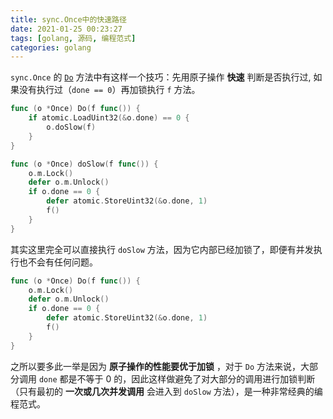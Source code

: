 ```yaml
---
title: sync.Once中的快速路径
date: 2021-01-25 00:23:27
tags: [golang, 源码, 编程范式]
categories: golang
---
```


`sync.Once` 的 [`Do`](https://github.com/golang/go/blob/b634f5d97a6e65f19057c00ed2095a1a872c7fa8/src/sync/once.go#L42) 方法中有这样一个技巧：先用原子操作 **快速** 判断是否执行过, 如果没有执行过（`done == 0`）再加锁执行 `f` 方法。

``` Go
func (o *Once) Do(f func()) {
    if atomic.LoadUint32(&o.done) == 0 {
        o.doSlow(f)
    }
}

func (o *Once) doSlow(f func()) {
    o.m.Lock()
    defer o.m.Unlock()
    if o.done == 0 {
        defer atomic.StoreUint32(&o.done, 1)
        f()
    }
}
```

其实这里完全可以直接执行 `doSlow` 方法，因为它内部已经加锁了，即便有并发执行也不会有任何问题。

``` Go
func (o *Once) Do(f func()) {
    o.m.Lock()
    defer o.m.Unlock()
    if o.done == 0 {
        defer atomic.StoreUint32(&o.done, 1)
        f()
    }
}
```

之所以要多此一举是因为 **原子操作的性能要优于加锁** ，对于 `Do` 方法来说，大部分调用 `done` 都是不等于 0 的，因此这样做避免了对大部分的调用进行加锁判断（只有最初的 **一次或几次并发调用** 会进入到 `doSlow` 方法），是一种非常经典的编程范式。

